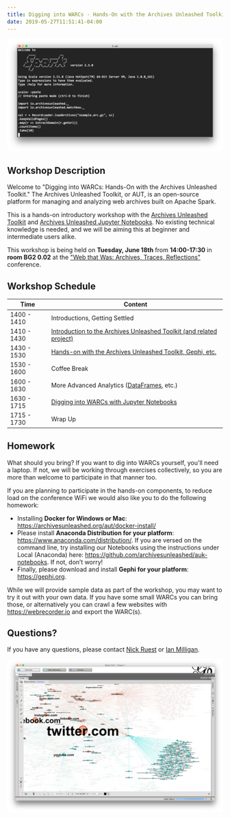 ```yaml
---
title: Digging into WARCs - Hands-On with the Archives Unleashed Toolkit
date: 2019-05-27T11:51:41-04:00
---
```


![AUK Notebook screenshot](/images/prompt.png)

## Workshop Description

Welcome to "Digging into WARCs: Hands-On with the Archives Unleashed Toolkit." The Archives Unleashed Toolkit, or AUT, is an open-source platform for managing and analyzing web archives built on Apache Spark. 

This is a hands-on introductory workshop with the [Archives Unleashed Toolkit](/aut) and [Archives Unleashed Jupyter Notebooks](/notebooks). No existing technical knowledge is needed, and we will be aiming this at beginner and intermediate users alike. 

This workshop is being held on **Tuesday, June 18th** from **14:00-17:30** in **room BG2 0.02** at the ["Web that Was: Archives, Traces, Reflections"](http://thewebthatwas.net) conference.

## Workshop Schedule

|  Time       | Content                                                              |
|-------------|----------------------------------------------------------------------|
| 1400 - 1410 | Introductions, Getting Settled                                       |
| 1410 - 1430 | [Introduction to the Archives Unleashed Toolkit (and related project)](https://docs.google.com/presentation/d/1YXxNZblL7z6TcpwzX9kxbjg-1eG-K3HRfeyruOlrDg0/edit?usp=sharing) |
| 1430 - 1530 | [Hands-on with the Archives Unleashed Toolkit, Gephi, etc.](https://archivesunleashed.org/aut/lesson/)            |
| 1530 - 1600 | Coffee Break                                                         |
| 1600 - 1630 | More Advanced Analytics ([DataFrames](https://archivesunleashed.org/aut/#dataframes), etc.)                           |
| 1630 - 1715 | [Digging into WARCs with Jupyter Notebooks](https://archivesunleashed.org/notebooks/)                            |
| 1715 - 1730 | Wrap Up                                                              |

## Homework

What should you bring? If you want to dig into WARCs yourself, you'll need a laptop. If not, we will be working through exercises collectively, so you are more than welcome to participate in that manner too. 

If you are planning to participate in the hands-on components, to reduce load on the conference WiFi we would also like you to do the following homework:

* Installing **Docker for Windows or Mac**: <https://archivesunleashed.org/aut/docker-install/>
* Please install **Anaconda Distribution for your platform**: <https://www.anaconda.com/distribution/>. If you are versed on the command line, try installing our Notebooks using the instructions under Local (Anaconda) here: <https://github.com/archivesunleashed/auk-notebooks>. If not, don’t worry! 
* Finally, please download and install **Gephi for your platform**: <https://gephi.org>.

While we will provide sample data as part of the workshop, you may want to try it out with your own data. If you have some small WARCs you can bring those, or alternatively you can crawl a few websites with <https://webrecorder.io> and export the WARC(s). 

## Questions?

If you have any questions, please contact [Nick Ruest](mailto:nick@archivesunleashed.org) or [Ian Milligan](mailto:i2milligan@uwaterloo.ca).

![AUK Notebook screenshot](/images/gephi.png)